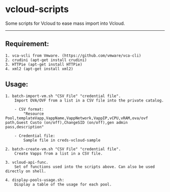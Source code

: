 # vcloud-scripts
Some scripts for Vcloud to ease mass import into Vcloud.

---

## Requirement:

	1. vca-vcli from Vmware. (https://github.com/vmware/vca-cli)
	2. crudini (apt-get install crudini)
	3. HTTPie (apt-get install HTTPie)
	4. xml2 (apt-get install xml2)


## Usage:
	1. batch-import-vm.sh "CSV File" "credential file".
		Import OVA/OVF from a list in a CSV file into the private catalog.
		
		- CSV format:
			"Resource Pool,templateVapp,VappName,VappNetwork,VappIP,vCPU,vRAM,ova/ovf path,Guest Custo (on/off),ChangeSID (on/off),gen admin pass,description"

		- Credential file:
			Sample file in creds-vcloud-sample

	2. batch-create-vm.sh "CSV File" "credential file".
		Create Vapps from a list in a CSV file.

	3. vcloud-api-func.
		Set of functions used into the scripts above. Can also be used directly on shell.
	
	4. display-pools-usage.sh:
		Display a table of the usage for each pool.